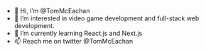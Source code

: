 - 👋 Hi, I’m @TomMcEachan
- 👀 I’m interested in video game development and full-stack web development.
- 🌱 I’m currently learning React.js and Next.js
- 📫 Reach me on twitter @TomMcEachan

<!---
TomMcEachan/TomMcEachan is a ✨ special ✨ repository because its `README.md` (this file) appears on your GitHub profile.
You can click the Preview link to take a look at your changes.
--->
